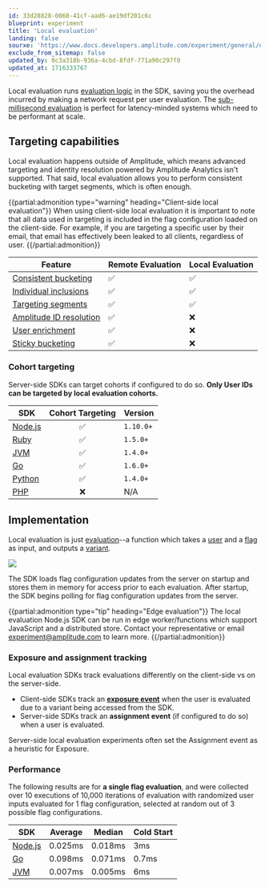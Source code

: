 ```yaml
---
id: 33d28828-0060-41cf-aad6-ae19df201c6c
blueprint: experiment
title: 'Local evaluation'
landing: false
sourxe: 'https://www.docs.developers.amplitude.com/experiment/general/evaluation/local-evaluation/'
exclude_from_sitemap: false
updated_by: 0c3a318b-936a-4cbd-8fdf-771a90c297f0
updated_at: 1716333767
---
```

Local evaluation runs [evaluation logic](/docs/experiment/implementation) in the SDK, saving you the overhead incurred by making a network request per user evaluation. The [sub-millisecond evaluation](/docs/experiment/under-the-hood/performance-and-caching) is perfect for latency-minded systems which need to be performant at scale.

## Targeting capabilities

Local evaluation happens outside of Amplitude, which means advanced targeting and identity resolution powered by Amplitude Analytics isn't supported. That said, local evaluation allows you to perform consistent bucketing with target segments, which is often enough.

{{partial:admonition type="warning" heading="Client-side local evaluation"}}
When using client-side local evaluation it is important to note that all data used in targeting is included in the flag configuration loaded on the client-side. For example, if you are targeting a specific user by their email, that email has effectively been leaked to all clients, regardless of user.
{{/partial:admonition}}

| <div class='big-column'>Feature</div> | Remote Evaluation | Local Evaluation |
| --- | --- | --- |
| [Consistent bucketing](/docs/experiment/implementation#consistent-bucketing) | ✅ | ✅ |
| [Individual inclusions](/docs/experiment/implementation#individual-inclusions) | ✅ | ✅ |
| [Targeting segments](/docs/experiment/implementation#targeting-segments) | ✅ | ✅ |
| [Amplitude ID resolution](/docs/experiment/remote-evaluation#amplitude-id-resolution) | ✅ | ❌ |
| [User enrichment](/docs/experiment/remote-evaluation#user-enrichment) | ✅ | ❌ |
| [Sticky bucketing](/docs/experiment/implementation#sticky-bucketing) | ✅ | ❌ |

### Cohort targeting

Server-side SDKs can target cohorts if configured to do so. **Only User IDs can be targeted by local evaluation cohorts.**

| SDK | Cohort Targeting | Version |
| --- | :---: | --- |
| [Node.js](/docs/sdks/experiment-sdks/experiment-node-js) |  ✅ | `1.10.0+`  |
| [Ruby](/docs/sdks/experiment-sdks/experiment-ruby) |  ✅ | `1.5.0+` |
| [JVM](/docs/sdks/experiment-sdks/experiment-jvm) |  ✅ | `1.4.0+` |
| [Go](/docs/sdks/experiment-sdks/experiment-go) |  ✅ | `1.6.0+` |
| [Python](/docs/sdks/experiment-sdks/experiment-python) |  ✅ | `1.4.0+` |
| [PHP](/docs/sdks/experiment-sdks/experiment-php) | ❌  | N/A |

## Implementation

Local evaluation is just [evaluation](/docs/experiment/implementation)--a function which takes a [user](/docs/experiment/data-model#users) and a [flag](/docs/experiment/data-model#flags-and-experiments) as input, and outputs a [variant](/docs/experiment/data-model#variants).

![](statamic://asset::help_center_conversions::experiment/local-evaluation.drawio.png)

The SDK loads flag configuration updates from the server on startup and stores them in memory for access prior to each evaluation. After startup, the SDK begins polling for flag configuration updates from the server.

{{partial:admonition type="tip" heading="Edge evaluation"}}
The local evaluation Node.js SDK can be run in edge worker/functions which support JavaScript and a distributed store. Contact your representative or email [experiment@amplitude.com](mailto:experiment@amplitude.com) to learn more.
{{/partial:admonition}}

### Exposure and assignment tracking

Local evaluation SDKs track evaluations differently on the client-side vs on the server-side.

- Client-side SDKs track an [**exposure event**](/docs/experiment/under-the-hood/event-tracking#exposure-events) when the user is evaluated due to a variant being accessed from the SDK.
- Server-side SDKs track an **assignment event** (if configured to do so) when a user is evaluated.

Server-side local evaluation experiments often set the Assignment event as a heuristic for Exposure.

### Performance

The following results are for **a single flag evaluation**, and were collected over 10 executions of 10,000 iterations of evaluation with randomized user inputs evaluated for 1 flag configuration, selected at random out of 3 possible flag configurations.

| SDK | Average | Median | Cold Start |
| --- | --- | --- | --- |
| [Node.js](/docs/sdks/experiment-sdks/experiment-node-js) | 0.025ms | 0.018ms | 3ms |
| [Go](/docs/sdks/experiment-sdks/experiment-go) | 0.098ms | 0.071ms | 0.7ms |
| [JVM](/docs/sdks/experiment-sdks/experiment-jvm) | 0.007ms | 0.005ms | 6ms |